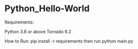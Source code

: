 # Python_Hello-World

Requirements:

Python 3.8 or above
Tornado 6.2


How to Run:
pip install -r requirements
then run python main.py
